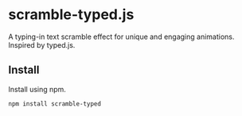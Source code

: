 # scramble-typed.js

A typing-in text scramble effect for unique and engaging animations. Inspired by typed.js.

## Install

Install using npm.

```
npm install scramble-typed
```
